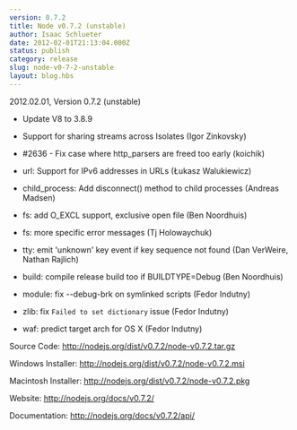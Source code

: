```yaml
---
version: 0.7.2
title: Node v0.7.2 (unstable)
author: Isaac Schlueter
date: 2012-02-01T21:13:04.000Z
status: publish
category: release
slug: node-v0-7-2-unstable
layout: blog.hbs
---
```


<p>2012.02.01, Version 0.7.2 (unstable)</p>

<ul>
<li><p>Update V8 to 3.8.9</p></li>
<li><p>Support for sharing streams across Isolates (Igor Zinkovsky)</p></li>
<li><p>#2636 - Fix case where http_parsers are freed too early (koichik)</p></li>
<li><p>url: Support for IPv6 addresses in URLs (Łukasz Walukiewicz)</p></li>
<li><p>child_process: Add disconnect() method to child processes (Andreas Madsen)</p></li>
<li><p>fs: add O_EXCL support, exclusive open file (Ben Noordhuis)</p></li>
<li><p>fs: more specific error messages (Tj Holowaychuk)</p></li>
<li><p>tty: emit 'unknown' key event if key sequence not found (Dan VerWeire, Nathan Rajlich)</p></li>
<li><p>build: compile release build too if BUILDTYPE=Debug (Ben Noordhuis)</p></li>
<li><p>module: fix --debug-brk on symlinked scripts (Fedor Indutny)</p></li>
<li><p>zlib: fix <code>Failed to set dictionary</code> issue (Fedor Indutny)</p></li>
<li><p>waf: predict target arch for OS X (Fedor Indutny)</p></li>
</ul><p>Source Code: <a href="http://nodejs.org/dist/v0.7.2/node-v0.7.2.tar.gz">http://nodejs.org/dist/v0.7.2/node-v0.7.2.tar.gz</a></p>

<p>Windows Installer: <a href="http://nodejs.org/dist/v0.7.2/node-v0.7.2.msi">http://nodejs.org/dist/v0.7.2/node-v0.7.2.msi</a></p>

<p>Macintosh Installer: <a href="http://nodejs.org/dist/v0.7.2/node-v0.7.2.pkg">http://nodejs.org/dist/v0.7.2/node-v0.7.2.pkg</a></p>

<p>Website: <a href="http://nodejs.org/docs/v0.7.2/">http://nodejs.org/docs/v0.7.2/</a></p>

<p>Documentation: <a href="http://nodejs.org/docs/v0.7.2/api/">http://nodejs.org/docs/v0.7.2/api/</a></p>
